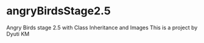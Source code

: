 # angryBirdsStage2.5
Angry Birds stage 2.5 with Class Inheritance and Images
This is a project by Dyuti KM